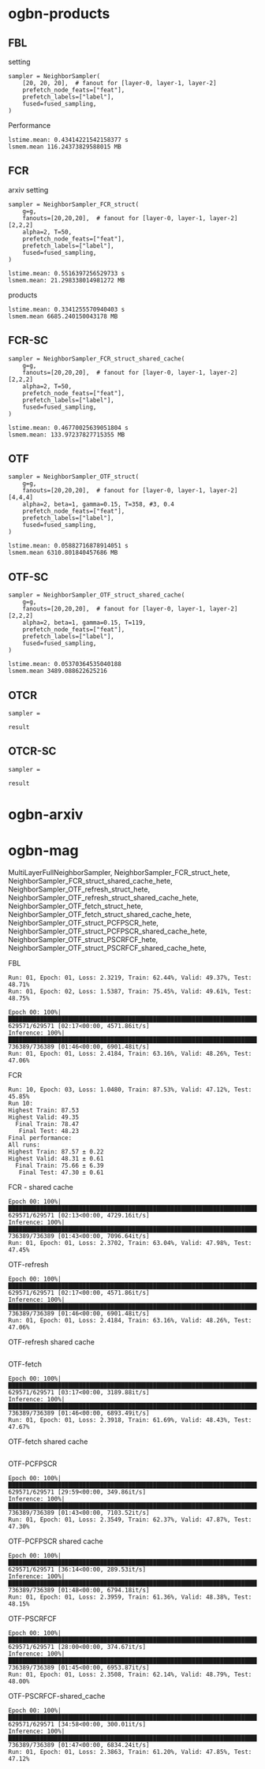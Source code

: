 # ogbn-products
## FBL
setting
```
sampler = NeighborSampler(
    [20, 20, 20],  # fanout for [layer-0, layer-1, layer-2]
    prefetch_node_feats=["feat"],
    prefetch_labels=["label"],
    fused=fused_sampling,
)
```
Performance
```
lstime.mean: 0.43414221542158377 s
lsmem.mean 116.24373829588015 MB
```

## FCR

arxiv
setting
```
sampler = NeighborSampler_FCR_struct(
    g=g,
    fanouts=[20,20,20],  # fanout for [layer-0, layer-1, layer-2] [2,2,2]
    alpha=2, T=50,
    prefetch_node_feats=["feat"],
    prefetch_labels=["label"],
    fused=fused_sampling,
)

```

```
lstime.mean: 0.5516397256529733 s
lsmem.mean: 21.298338014981272 MB
```

products
```
lstime.mean: 0.3341255570940403 s
lsmem.mean 6685.240150043178 MB
```


## FCR-SC

```
sampler = NeighborSampler_FCR_struct_shared_cache(
    g=g,
    fanouts=[20,20,20],  # fanout for [layer-0, layer-1, layer-2] [2,2,2]
    alpha=2, T=50,
    prefetch_node_feats=["feat"],
    prefetch_labels=["label"],
    fused=fused_sampling,
)
```

```
lstime.mean: 0.46770025639051804 s
lsmem.mean: 133.97237827715355 MB
```


## OTF
```
sampler = NeighborSampler_OTF_struct(
    g=g,
    fanouts=[20,20,20],  # fanout for [layer-0, layer-1, layer-2] [4,4,4]
    alpha=2, beta=1, gamma=0.15, T=358, #3, 0.4
    prefetch_node_feats=["feat"],
    prefetch_labels=["label"],
    fused=fused_sampling,
)
```

```
lstime.mean: 0.05882716878914051 s
lsmem.mean 6310.801840457686 MB
```

## OTF-SC
```
sampler = NeighborSampler_OTF_struct_shared_cache(
    g=g,
    fanouts=[20,20,20],  # fanout for [layer-0, layer-1, layer-2] [2,2,2]
    alpha=2, beta=1, gamma=0.15, T=119,
    prefetch_node_feats=["feat"],
    prefetch_labels=["label"],
    fused=fused_sampling,
)
```

```
lstime.mean: 0.05370364535040188
lsmem.mean 3489.088622625216
```

## OTCR
```
sampler = 
```

```
result
```

## OTCR-SC
```
sampler = 
```

```
result
```

# ogbn-arxiv

# ogbn-mag


MultiLayerFullNeighborSampler,
NeighborSampler_FCR_struct_hete,
NeighborSampler_FCR_struct_shared_cache_hete,
NeighborSampler_OTF_refresh_struct_hete,
NeighborSampler_OTF_refresh_struct_shared_cache_hete,
NeighborSampler_OTF_fetch_struct_hete,
NeighborSampler_OTF_fetch_struct_shared_cache_hete,
NeighborSampler_OTF_struct_PCFPSCR_hete,
NeighborSampler_OTF_struct_PCFPSCR_shared_cache_hete,
NeighborSampler_OTF_struct_PSCRFCF_hete,
NeighborSampler_OTF_struct_PSCRFCF_shared_cache_hete,



FBL
```
Run: 01, Epoch: 01, Loss: 2.3219, Train: 62.44%, Valid: 49.37%, Test: 48.71%
Run: 01, Epoch: 02, Loss: 1.5387, Train: 75.45%, Valid: 49.61%, Test: 48.75%

Epoch 00: 100%|███████████████████████████████████████████████████████████████████████████████████████████████████████████████████████| 629571/629571 [02:17<00:00, 4571.86it/s]
Inference: 100%|██████████████████████████████████████████████████████████████████████████████████████████████████████████████████████| 736389/736389 [01:46<00:00, 6901.48it/s]
Run: 01, Epoch: 01, Loss: 2.4184, Train: 63.16%, Valid: 48.26%, Test: 47.06%
```

FCR
```
Run: 10, Epoch: 03, Loss: 1.0480, Train: 87.53%, Valid: 47.12%, Test: 45.85%
Run 10:
Highest Train: 87.53
Highest Valid: 49.35
  Final Train: 78.47
   Final Test: 48.23
Final performance: 
All runs:
Highest Train: 87.57 ± 0.22
Highest Valid: 48.31 ± 0.61
  Final Train: 75.66 ± 6.39
   Final Test: 47.30 ± 0.61
```

FCR - shared cache
```
Epoch 00: 100%|███████████████████████████████████████████████████████████████████████████████████████████████████████████████████████| 629571/629571 [02:13<00:00, 4729.16it/s]
Inference: 100%|██████████████████████████████████████████████████████████████████████████████████████████████████████████████████████| 736389/736389 [01:43<00:00, 7096.64it/s]
Run: 01, Epoch: 01, Loss: 2.3702, Train: 63.04%, Valid: 47.98%, Test: 47.45%
```

OTF-refresh
```
Epoch 00: 100%|███████████████████████████████████████████████████████████████████████████████████████████████████████████████████████| 629571/629571 [02:17<00:00, 4571.86it/s]
Inference: 100%|██████████████████████████████████████████████████████████████████████████████████████████████████████████████████████| 736389/736389 [01:46<00:00, 6901.48it/s]
Run: 01, Epoch: 01, Loss: 2.4184, Train: 63.16%, Valid: 48.26%, Test: 47.06%
```

OTF-refresh shared cache
```

```

OTF-fetch
```
Epoch 00: 100%|███████████████████████████████████████████████████████████████████████████████████████████████████████████████████████| 629571/629571 [03:17<00:00, 3189.88it/s]
Inference: 100%|██████████████████████████████████████████████████████████████████████████████████████████████████████████████████████| 736389/736389 [01:46<00:00, 6893.49it/s]
Run: 01, Epoch: 01, Loss: 2.3918, Train: 61.69%, Valid: 48.43%, Test: 47.67%
```

OTF-fetch shared cache
```

```

OTF-PCFPSCR
```
Epoch 00: 100%|████████████████████████████████████████████████████████████████████████████████████████████████████████████████████████| 629571/629571 [29:59<00:00, 349.86it/s]
Inference: 100%|██████████████████████████████████████████████████████████████████████████████████████████████████████████████████████| 736389/736389 [01:43<00:00, 7103.52it/s]
Run: 01, Epoch: 01, Loss: 2.3549, Train: 62.37%, Valid: 47.87%, Test: 47.30%
```

OTF-PCFPSCR shared cache
```
Epoch 00: 100%|████████████████████████████████████████████████████████████████████████████████████████████████████████████████████████| 629571/629571 [36:14<00:00, 289.53it/s]
Inference: 100%|██████████████████████████████████████████████████████████████████████████████████████████████████████████████████████| 736389/736389 [01:48<00:00, 6794.18it/s]
Run: 01, Epoch: 01, Loss: 2.3959, Train: 61.36%, Valid: 48.38%, Test: 48.15%
```

OTF-PSCRFCF
```
Epoch 00: 100%|████████████████████████████████████████████████████████████████████████████████████████████████████████████████████████| 629571/629571 [28:00<00:00, 374.67it/s]
Inference: 100%|██████████████████████████████████████████████████████████████████████████████████████████████████████████████████████| 736389/736389 [01:45<00:00, 6953.87it/s]
Run: 01, Epoch: 01, Loss: 2.3508, Train: 62.14%, Valid: 48.79%, Test: 48.00%
```

OTF-PSCRFCF-shared_cache
```
Epoch 00: 100%|████████████████████████████████████████████████████████████████████████████████████████████████████████████████████████| 629571/629571 [34:58<00:00, 300.01it/s]
Inference: 100%|██████████████████████████████████████████████████████████████████████████████████████████████████████████████████████| 736389/736389 [01:47<00:00, 6834.24it/s]
Run: 01, Epoch: 01, Loss: 2.3863, Train: 61.20%, Valid: 47.85%, Test: 47.12%
```
